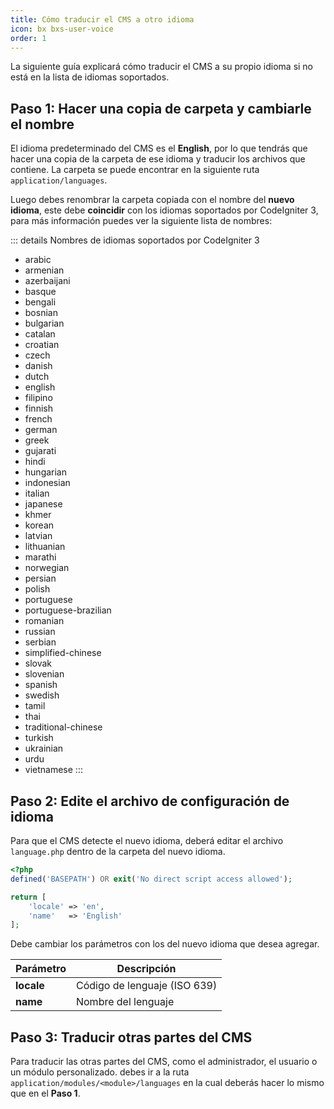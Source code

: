 ```yaml
---
title: Cómo traducir el CMS a otro idioma
icon: bx bxs-user-voice
order: 1
---
```


La siguiente guía explicará cómo traducir el CMS a su propio idioma si no está en la lista de idiomas soportados.

## Paso 1: Hacer una copia de carpeta y cambiarle el nombre

El idioma predeterminado del CMS es el **English**, por lo que tendrás que hacer una copia de la carpeta de ese idioma y traducir los archivos que contiene. La carpeta se puede encontrar en la siguiente ruta `application/languages`.

Luego debes renombrar la carpeta copiada con el nombre del **nuevo idioma**, este debe **coincidir** con los idiomas soportados por CodeIgniter 3, para más información puedes ver la siguiente lista de nombres:

::: details Nombres de idiomas soportados por CodeIgniter 3
- arabic
- armenian
- azerbaijani
- basque
- bengali
- bosnian
- bulgarian
- catalan
- croatian
- czech
- danish
- dutch
- english
- filipino
- finnish
- french
- german
- greek
- gujarati
- hindi
- hungarian
- indonesian
- italian
- japanese
- khmer
- korean
- latvian
- lithuanian
- marathi
- norwegian
- persian
- polish
- portuguese
- portuguese-brazilian
- romanian
- russian
- serbian
- simplified-chinese
- slovak
- slovenian
- spanish
- swedish
- tamil
- thai
- traditional-chinese
- turkish
- ukrainian
- urdu
- vietnamese
:::

## Paso 2: Edite el archivo de configuración de idioma

Para que el CMS detecte el nuevo idioma, deberá editar el archivo `language.php` dentro de la carpeta del nuevo idioma.

```php
<?php
defined('BASEPATH') OR exit('No direct script access allowed');

return [
    'locale' => 'en',
    'name'   => 'English'
];
```

Debe cambiar los parámetros con los del nuevo idioma que desea agregar.

| Parámetro | Descripción |
| ------- | ------- |
| **locale** | Código de lenguaje (ISO 639) |
| **name** | Nombre del lenguaje |

## Paso 3: Traducir otras partes del CMS

Para traducir las otras partes del CMS, como el administrador, el usuario o un módulo personalizado. debes ir a la ruta `application/modules/<module>/languages` en la cual deberás hacer lo mismo que en el **Paso 1**.
